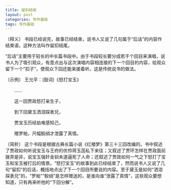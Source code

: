```yaml
---
title: 留扣结尾
layout: post
categories: 写作基础
tags: 写作基础
---
```


〔释义〕 书段已经说完，故事已经结束，说书人又说了几句属于“后话”的内容作结束语，这种方法叫作留扣结尾。

“后话”主要用于较长的中长篇书段中。由于书段较长要分成若干个回目来演唱，说书人为了吸引观众，有意点出与这次演唱内容相连接的下一个回目的内容，给观众留下一个“扣子”，使观众下回还能来接着听。这是传统说书的做法。

〔示例〕 王允平：(鼓词)《怒打宝玉》

　　……

　　这一回贾政怒打亲生子，

　　到下回黛玉洒泪探表兄，

　　贾宝玉历经劫难感知己，

　　赠罗帕，尺幅鲛绡才泄露了真情。

〔简析〕 这个书段是根据古典长篇小说《红楼梦》第三十三回改编的。书中叙述了贾政如何听说宝玉与王府的优伶蒋玉菡私下来往；又叙述了贾环怎样在贾政面前拨弄是非，说宝玉强奸金钏未遂逼死了人命；还叙述了贾政如何一气之下怒打了宝玉和宝玉被打后的情景。“怒打宝玉”的故事到此已经结束了，然而说书人又说了几句“留扣”的后话，概括地点出了下一个回目所要说的内容。至于黛玉是如何“洒泪探表兄”的，“罗帕”“鲛绡”是怎样赠送的，是谁向谁“泄露了真情”，这些观众要想知道，只有再来听他的“下回分解”。 